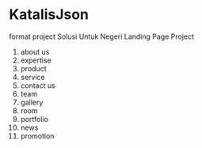 # KatalisJson
format project
Solusi Untuk Negeri
Landing Page Project
1. about us
2. expertise
3. product
4. service
5. contact us
6. team
7. gallery
8. room
9. portfolio
10. news
11. promotion
